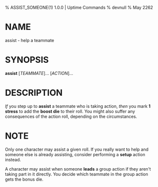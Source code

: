 % ASSIST_SOMEONE(1) 1.0.0 | Uptime Commands
% devnull
% May 2262

# NAME
assist - help a teammate

# SYNOPSIS
**assist** [*TEAMMATE*]... [*ACTION*]...

# DESCRIPTION
_If_ you step up to **assist** a teammate who is taking action, _then_ you mark **1 stress** to add the **boost die** to their roll. You might also suffer any consequences of the action roll, depending on the circumstances.
 
# NOTE
Only one character may assist a given roll. If you really want to help and someone else is already assisting, consider performing a **setup** action instead. 

A character may assist when someone **leads** a group action if they aren't taking part in it directly. You decide which teammate in the group action gets the bonus die.



